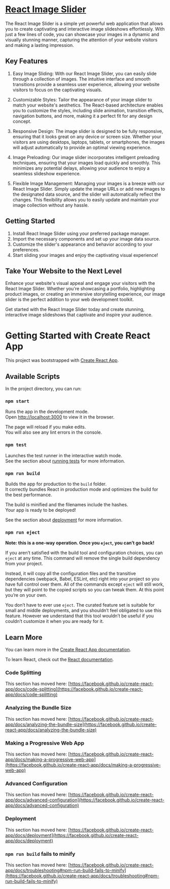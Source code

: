# [React Image Slider](https://walid-slider.netlify.app/)

The React Image Slider is a simple yet powerful web application that allows you to create captivating and interactive image slideshows effortlessly. With just a few lines of code, you can showcase your images in a dynamic and visually stunning manner, capturing the attention of your website visitors and making a lasting impression.

## Key Features

1. Easy Image Sliding: With our React Image Slider, you can easily slide through a collection of images. The intuitive interface and smooth transitions provide a seamless user experience, allowing your website visitors to focus on the captivating visuals.

2. Customizable Styles: Tailor the appearance of your image slider to match your website's aesthetics. The React-based architecture enables you to customize the styles, including slide animation, transition effects, navigation buttons, and more, making it a perfect fit for any design concept.

3. Responsive Design: The image slider is designed to be fully responsive, ensuring that it looks great on any device or screen size. Whether your visitors are using desktops, laptops, tablets, or smartphones, the images will adjust automatically to provide an optimal viewing experience.

4. Image Preloading: Our image slider incorporates intelligent preloading techniques, ensuring that your images load quickly and smoothly. This minimizes any potential delays, allowing your audience to enjoy a seamless slideshow experience.

5. Flexible Image Management: Managing your images is a breeze with our React Image Slider. Simply update the image URLs or add new images to the designated data source, and the slider will automatically reflect the changes. This flexibility allows you to easily update and maintain your image collection without any hassle.

## Getting Started

1. Install React Image Slider using your preferred package manager.
2. Import the necessary components and set up your image data source.
3. Customize the slider's appearance and behavior according to your preferences.
4. Start sliding your images and enjoy the captivating visual experience!

## Take Your Website to the Next Level

Enhance your website's visual appeal and engage your visitors with the React Image Slider. Whether you're showcasing a portfolio, highlighting product images, or creating an immersive storytelling experience, our image slider is the perfect addition to your web development toolkit.

Get started with the React Image Slider today and create stunning, interactive image slideshows that captivate and inspire your audience.


# Getting Started with Create React App

This project was bootstrapped with [Create React App](https://github.com/facebook/create-react-app).

## Available Scripts

In the project directory, you can run:

### `npm start`

Runs the app in the development mode.\
Open [http://localhost:3000](http://localhost:3000) to view it in the browser.

The page will reload if you make edits.\
You will also see any lint errors in the console.

### `npm test`

Launches the test runner in the interactive watch mode.\
See the section about [running tests](https://facebook.github.io/create-react-app/docs/running-tests) for more information.

### `npm run build`

Builds the app for production to the `build` folder.\
It correctly bundles React in production mode and optimizes the build for the best performance.

The build is minified and the filenames include the hashes.\
Your app is ready to be deployed!

See the section about [deployment](https://facebook.github.io/create-react-app/docs/deployment) for more information.

### `npm run eject`

**Note: this is a one-way operation. Once you `eject`, you can’t go back!**

If you aren’t satisfied with the build tool and configuration choices, you can `eject` at any time. This command will remove the single build dependency from your project.

Instead, it will copy all the configuration files and the transitive dependencies (webpack, Babel, ESLint, etc) right into your project so you have full control over them. All of the commands except `eject` will still work, but they will point to the copied scripts so you can tweak them. At this point you’re on your own.

You don’t have to ever use `eject`. The curated feature set is suitable for small and middle deployments, and you shouldn’t feel obligated to use this feature. However we understand that this tool wouldn’t be useful if you couldn’t customize it when you are ready for it.

## Learn More

You can learn more in the [Create React App documentation](https://facebook.github.io/create-react-app/docs/getting-started).

To learn React, check out the [React documentation](https://reactjs.org/).

### Code Splitting

This section has moved here: [https://facebook.github.io/create-react-app/docs/code-splitting](https://facebook.github.io/create-react-app/docs/code-splitting)

### Analyzing the Bundle Size

This section has moved here: [https://facebook.github.io/create-react-app/docs/analyzing-the-bundle-size](https://facebook.github.io/create-react-app/docs/analyzing-the-bundle-size)

### Making a Progressive Web App

This section has moved here: [https://facebook.github.io/create-react-app/docs/making-a-progressive-web-app](https://facebook.github.io/create-react-app/docs/making-a-progressive-web-app)

### Advanced Configuration

This section has moved here: [https://facebook.github.io/create-react-app/docs/advanced-configuration](https://facebook.github.io/create-react-app/docs/advanced-configuration)

### Deployment

This section has moved here: [https://facebook.github.io/create-react-app/docs/deployment](https://facebook.github.io/create-react-app/docs/deployment)

### `npm run build` fails to minify

This section has moved here: [https://facebook.github.io/create-react-app/docs/troubleshooting#npm-run-build-fails-to-minify](https://facebook.github.io/create-react-app/docs/troubleshooting#npm-run-build-fails-to-minify)
